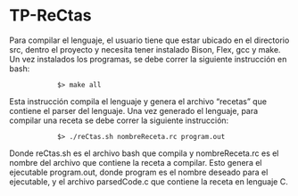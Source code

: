 # TP-ReCtas

Para compilar el lenguaje, el usuario tiene que estar ubicado en el directorio src, dentro el proyecto y necesita tener instalado Bison, Flex, gcc y make. Un vez instalados los programas, se debe correr la siguiente instrucción en bash: 

				$> make all
		
Esta instrucción compila el lenguaje y genera el archivo “recetas” que contiene el parser del lenguaje. Una vez generado el lenguaje, para compilar una receta se debe correr la siguiente instrucción: 
  		
				$> ./reCtas.sh nombreReceta.rc program.out

Donde reCtas.sh es el archivo bash que compila y nombreReceta.rc es el nombre del archivo que contiene la receta a compilar. Esto genera el ejecutable program.out, donde program es el nombre deseado para el ejecutable, y el archivo parsedCode.c que contiene la receta en lenguaje C.
